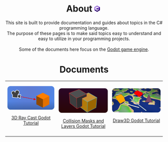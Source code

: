 <h1 align="center">About<img id="header-img" src="assets/CsharpLogo_s.png" width="4%" style="padding: 0px 5px;"></h1>
<p align="center">
This site is built to provide documentation and guides about topics in the C# programming language.<br>
The purpose of these pages is to make said topics easy to understand and easy to utilize in your programming projects.<br><br>
Some of the documents here focus on the <a href="https://godotengine.org/">Godot game engine</a>.<br>
</p>

<h1 align="center"> Documents </h1>


  


<table style="border-collapse: collapse; border: none;">
        <tr style="border: none;"> 
            <td style="border: none;">
            <p align="center"><a href="https://000daniel.github.io/Ray-Cast-Godot/"><img id="header-img" src="assets/RayCastGraphic.png" width="100%" alt="Godot tutorial about Ray Casting in 3D"></a></p>
<p align="center"><a href="https://000daniel.github.io/Ray-Cast-Godot/">3D Ray Cast Godot Tutorial<br><br></a></p>  
            </td>
            <td style="border: none;">
              <p align="center"><a href="https://000daniel.github.io/Collision-Mask-Layer/"><img id="header-img" src="assets/CollisionLayersNMasksGraphic.png" width="100%" alt="Godot tutorial about Ray Casting in 3D"></a></p>
<p align="center"><a href="https://000daniel.github.io/Collision-Mask-Layer/">Collision Masks and Layers Godot Tutorial</a></p>
            </td>
          <td style="border: none;">
              <p align="center"><a href="https://000daniel.github.io/Draw3D-Godot/"><img id="header-img" src="assets/Draw3DGraphic_site.png" width="100%" alt="Godot tutorial about Draw3D"></a></p>
<p align="center"><a href="https://000daniel.github.io/Draw3D-Godot/">Draw3D Godot Tutorial<br><br></a></p>
            </td>
        </tr> 
</table>
